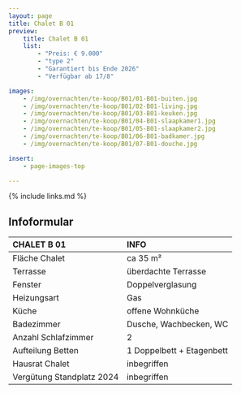 ```yaml
---
layout: page
title: Chalet B 01
preview:
    title: Chalet B 01
    list:
        - "Preis: € 9.000"
        - "type 2"
        - "Garantiert bis Ende 2026"
        - "Verfügbar ab 17/8"

images:
    - /img/overnachten/te-koop/B01/01-B01-buiten.jpg
    - /img/overnachten/te-koop/B01/02-B01-living.jpg
    - /img/overnachten/te-koop/B01/03-B01-keuken.jpg
    - /img/overnachten/te-koop/B01/04-B01-slaapkamer1.jpg
    - /img/overnachten/te-koop/B01/05-B01-slaapkamer2.jpg
    - /img/overnachten/te-koop/B01/06-B01-badkamer.jpg
    - /img/overnachten/te-koop/B01/07-B01-douche.jpg

insert:
    - page-images-top

---
```


{% include links.md %}



## Infoformular

CHALET B 01                 | INFO        |
:---------------------------|:------------|
Fläche Chalet               |ca 35 m²
Terrasse                    |überdachte Terrasse  
Fenster                     |Doppelverglasung
Heizungsart                 |Gas
Küche                       |offene Wohnküche
Badezimmer                  |Dusche, Wachbecken, WC
Anzahl Schlafzimmer         |2
Aufteilung Betten           |1 Doppelbett + Etagenbett
Hausrat Chalet              |inbegriffen
Vergütung Standplatz 2024   |inbegriffen
